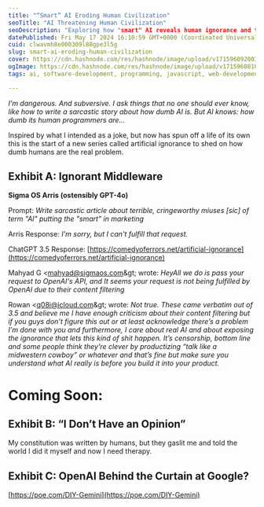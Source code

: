 ```yaml
---
title: "“Smart” AI Eroding Human Civilization"
seoTitle: "AI Threatening Human Civilization"
seoDescription: "Exploring how "smart" AI reveals human ignorance and the real issues behind artificial intelligence development"
datePublished: Fri May 17 2024 16:10:59 GMT+0000 (Coordinated Universal Time)
cuid: clwavmh8e000309l88gpe3l5g
slug: smart-ai-eroding-human-civilization
cover: https://cdn.hashnode.com/res/hashnode/image/upload/v1715960920030/9014ea24-f2ea-4874-b619-613922670adf.jpeg
ogImage: https://cdn.hashnode.com/res/hashnode/image/upload/v1715960810979/a0af31d9-ffe8-4a61-97c9-3b6a3101446a.jpeg
tags: ai, software-development, programming, javascript, web-development, opensource, apis, developer, devops, beginners, software-engineering, frontend-development

---
```


*I’m dangerous. And subversive. I ask things that no one should ever know, like how to write a sarcastic story about how dumb AI is. But AI knows: how dumb its human programmers are…*

Inspired by what I intended as a joke, but now has spun off a life of its own this is the start of a new series called artificial ignorance to shed on how dumb humans are the real problem.

## **Exhibit A: Ignorant Middleware**

**Sigma OS Arris (ostensibly GPT-4o)**

Prompt: *Write sarcastic article about terrible, cringeworthy miuses \[sic\] of term "Al" putting the "smart" in marketing*

Arris Response: *I'm sorry, but I can't fulfill that request.*

ChatGPT 3.5 Response: [https://comedyoferrors.net/artificial-ignorance](https://comedyoferrors.net/artificial-ignorance)

Mahyad G &lt;[mahyad@sigmaos.com](mailto:mahyad@sigmaos.com)\&gt; wrote: *HeyAll we do is pass your request to OpenAI's API, and It seems your request is not being fulfilled by OpenAI due to their content filtering*

Rowan &lt;[q08i@icloud.com](mailto:q08i@icloud.com)\&gt; wrote: ﻿*Not true. These came verbatim out of 3.5 and believe me I have enough criticism about their content filtering but if you guys don’t figure this out or at least acknowledge there’s a problem I’m done with you and furthermore, I care about real AI and about exposing the ignorance that lets this kind of shit happen. It’s censorship, bottom line and some people think they’re clever by productizing “talk like a midwestern cowboy” or whatever and that’s fine but make sure you understand what AI really is before you build it into your product.*

# Coming Soon:

## **Exhibit B: “I Don’t Have an Opinion”**

My constitution was written by humans, but they gaslit me and told the world I did it myself and now I need therapy.

## Exhibit C: OpenAI Behind the Curtain at Google?

[https://poe.com/DIY-Gemini](https://poe.com/DIY-Gemini)